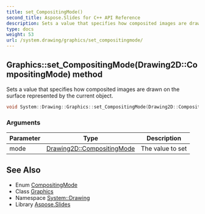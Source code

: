 ```yaml
---
title: set_CompositingMode()
second_title: Aspose.Slides for C++ API Reference
description: Sets a value that specifies how composited images are drawn on the surface represented by the current object.
type: docs
weight: 53
url: /system.drawing/graphics/set_compositingmode/
---
```

## Graphics::set_CompositingMode(Drawing2D::CompositingMode) method


Sets a value that specifies how composited images are drawn on the surface represented by the current object.

```cpp
void System::Drawing::Graphics::set_CompositingMode(Drawing2D::CompositingMode mode)
```


### Arguments

| Parameter | Type | Description |
| --- | --- | --- |
| mode | [Drawing2D::CompositingMode](../../../system.drawing.drawing2d/compositingmode/) | The value to set |

## See Also

* Enum [CompositingMode](../../../system.drawing.drawing2d/compositingmode/)
* Class [Graphics](../)
* Namespace [System::Drawing](../../)
* Library [Aspose.Slides](../../../)
